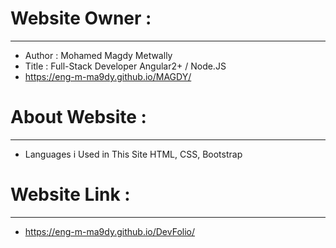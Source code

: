 # Website Owner :
-----------------------
- Author : Mohamed Magdy Metwally
- Title : Full-Stack Developer Angular2+ / Node.JS
- https://eng-m-ma9dy.github.io/MAGDY/
#
# About Website :
-----------------------
- Languages i Used in This Site HTML, CSS, Bootstrap
#
# Website Link :
------------------------
- https://eng-m-ma9dy.github.io/DevFolio/
